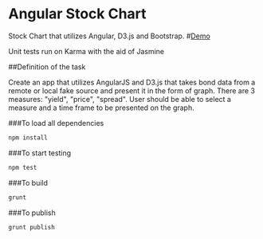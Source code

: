 # Angular Stock Chart
Stock Chart that utilizes Angular, D3.js and Bootstrap. 
#[Demo](http://alexkonovalov.github.io/angular-stock-chart/)

Unit tests run on Karma with the aid of Jasmine

##Definition of the task

Create an app that utilizes AngularJS and D3.js that takes bond data from a remote or local fake 
source and present it in the form of graph. There are 3 measures: "yield", "price", "spread".
User should be able to select a measure and a time frame to be presented on the graph.


###To load all dependencies 

```bash
npm install
```

###To start testing 

```bash
npm test
```


###To build

```bash
grunt
```

###To publish

```bash
grunt publish
```
